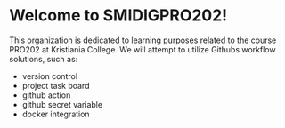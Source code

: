# Welcome to SMIDIGPRO202!

This organization is dedicated to learning purposes related to the course PRO202 at Kristiania College.
We will attempt to utilize Githubs workflow solutions, such as:
- version control
- project task board
- github action
- github secret variable
- docker integration

